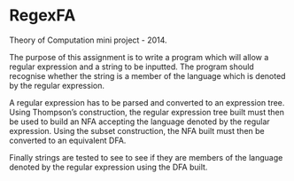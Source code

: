 RegexFA
=======

Theory of Computation mini project - 2014.

The purpose of this assignment is to write a program which will allow a regular expression and a string to be inputted. The
program should recognise whether the string is a member of the language which is denoted by the regular expression.

A regular expression has to be parsed and converted to an expression tree.
Using Thompson’s construction, the regular expression tree built must then be used to build an NFA accepting the language 
denoted by the regular expression.
Using the subset construction, the NFA built must then be converted to an equivalent DFA.

Finally strings are tested to see to see if they are members of the language denoted by the regular expression using the DFA built.
